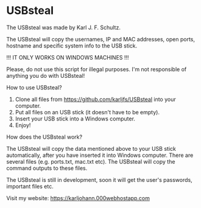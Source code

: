 # USBsteal

The USBsteal was made by Karl J. F. Schultz.

The USBsteal will copy the usernames, IP and MAC addresses, open ports, hostname and specific system info to the USB stick.

!!! IT ONLY WORKS ON WINDOWS MACHINES !!!

Please, do not use this script for illegal purposes. I'm not responsible of anything you do with USBsteal!

How to use USBsteal?

1) Clone all files from https://github.com/karljfs/USBsteal into your computer.
2) Put all files on an USB stick (it doesn't have to be empty).
3) Insert your USB stick into a Windows computer.
4) Enjoy!

How does the USBsteal work?

The USBsteal will copy the data mentioned above to your USB stick automatically, after you have inserted it into Windows computer.
There are several files (e.g. ports.txt, mac.txt etc). The USBsteal will copy the command outputs to these files.

The USBsteal is still in development, soon it will get the user's passwords, important files etc.

Visit my website: https://karljohann.000webhostapp.com
